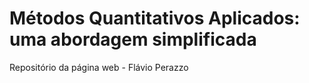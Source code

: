 # Métodos Quantitativos Aplicados: uma abordagem simplificada
Repositório da página web - Flávio Perazzo

